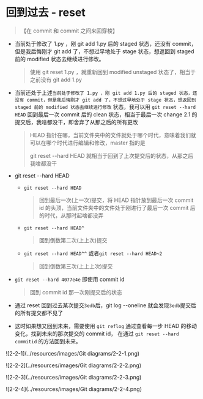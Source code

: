 # 回到过去 - reset

> 【在 commit 和 commit 之间来回穿梭】



- 当前处于修改了 1.py ，刚 git add 1.py 后的 staged 状态，还没有 commit，但是我后悔刚才 git add 了，不想过早地处于 stage 状态，想返回到 staged 前的 modified 状态去继续进行修改。

  > 使用 git reset 1.py ，就重新回到 modified unstaged 状态了，相当于之前没有 git add 1.py

- 当前还处于上述`当前处于修改了 1.py ，刚 git add 1.py 后的 staged 状态，还没有 commit，但是我后悔刚才 git add 了，不想过早地处于 stage 状态，想返回到 staged 前的 modified 状态去继续进行修改` 状态，我可以用 `git reset --hard HEAD` 回到最后一次 commit 后的 clean 状态，相当于最后一次 change 2.1 的提交后，我啥都没干，即舍弃了从那之后的所有更改

  > HEAD 指针在哪，当前文件夹中的文件就处于哪个时代，意味着我们就可以在哪个时代进行编辑和修改，master 指的是
  >
  > git reset --hard HEAD 就相当于回到了上次提交后的状态，从那之后我啥都没干

- git reset --hard HEAD

  - `git reset --hard HEAD`

    > 回到最后一次(上一次)提交，将 HEAD 指针放到最后一次 commit id 的头顶，当前文件夹中的文件处于刚进行了最后一次 commit 后的时代，从那时起啥都没弄

  - `git reset --hard HEAD^`

    > 回到倒数第二次(上上次)提交

  - `git reset --hard HEAD^^`  或者`git reset --hard HEAD~2`

    > 回到倒数第三次(上上上次)提交

- `git reset --hard 4077e4e` 即使用 commit id

  > 回到 commit id 那一次刚提交后的状态

- 通过 reset 回到过去某次提交`3edb`后，git log --oneline 就会发现`3edb`提交后的所有提交都不见了

- 这时如果想又回到未来，需要使用 `git reflog` 通过查看每一步 HEAD 的移动变化，找到未来的那次提交的 commit id， 在通过 `git reset --hard commitid` 的方法回到未来。

![2-2-1](../resources/images/Git diagrams/2-2-1.png)

![2-2-2](../resources/images/Git diagrams/2-2-2.png)

![2-2-3](../resources/images/Git diagrams/2-2-3.png)

![2-2-4](../resources/images/Git diagrams/2-2-4.png)
